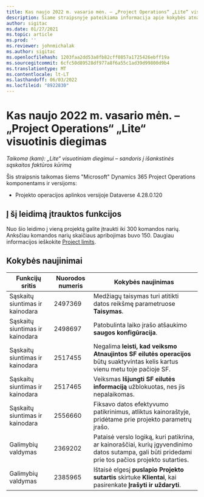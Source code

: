 ```yaml
---
title: Kas naujo 2022 m. vasario mėn. – „Project Operations“ „Lite“ visuotinis diegimas
description: Šiame straipsnyje pateikiama informacija apie kokybės atnaujinimus, kuriuos galima rasti 2022 m. vasario mėn.
author: sigitac
ms.date: 01/27/2021
ms.topic: article
ms.prod: ''
ms.reviewer: johnmichalak
ms.author: sigitac
ms.openlocfilehash: 1203faa2dd53a8fb82cff0857a1725426ebff19a
ms.sourcegitcommit: 6cfc50d89528df977a8f6a55c1ad39d99800d9b4
ms.translationtype: MT
ms.contentlocale: lt-LT
ms.lasthandoff: 06/03/2022
ms.locfileid: "8922830"
---
```

# <a name="whats-new-february-2022---project-operations-lite-deployment"></a>Kas naujo 2022 m. vasario mėn. – „Project Operations“ „Lite“ visuotinis diegimas

_Taikoma (kam): „Lite“ visuotiniam diegimui – sandoris į išankstinės sąskaitos faktūros kūrimą_

Šis straipsnis taikomas šiems "Microsoft" Dynamics 365 Project Operations komponentams ir versijoms:

- Projekto operacijos aplinkos versijoje Dataverse 4.28.0.120

## <a name="features-included-in-this-release"></a>Į šį leidimą įtrauktos funkcijos

Nuo šio leidimo į vieną projektą galite įtraukti iki 300 komandos narių. Anksčiau komandos narių skaičiaus apribojimas buvo 150. Daugiau informacijos ieškokite [Project limits](../../project-management/create-wbs.md#project-limitations).

## <a name="quality-updates"></a>Kokybės naujinimai

| Funkcijų sritis | Nuorodos numeris | Kokybės naujinimas |
| --- | --- | --- |
| Sąskaitų siuntimas ir kainodara | 2497369 | Medžiagų taisymas turi atitikti datos reikšmę parametruose **Taisymas**. |
| Sąskaitų siuntimas ir kainodara | 2498697 | Patobulinta laiko įrašo atšaukimo **saugos konfigūracija**. |
| Sąskaitų siuntimas ir kainodara | 2517455 | Negalima **leisti, kad veiksmo Atnaujintos SF eilutės operacijos** būtų suaktyvintas kelis kartus vienu metu toje pačioje SF. |
| Sąskaitų siuntimas ir kainodara | 2517465 | Veiksmas **Išjungti SF eilutės informaciją** užblokuotas, nes jis nepalaikomas. |
| Sąskaitų siuntimas ir kainodara | 2556660 | Fiksavo datos efektyvumo patikrinimus, atliktus kainoraštyje, pridėtame prie projekto parametrų įrašo. |
|  Galimybių valdymas | 2369202 | Pataisė verslo logiką, kuri patikrina, ar kainoraščiai, kurių įgyvendinimo datos sutampa, gali būti pridedami prie tos pačios projekto sutarties. |
|  Galimybių valdymas | 2385965 | Ištaisė elgesį **puslapio Projekto sutartis** skirtuke **Klientai**, kai pasirenkate **Įrašyti ir uždaryti**. |
